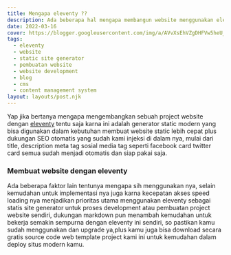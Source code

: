 ```yaml
---
title: Mengapa eleventy ??
description: Ada beberapa hal mengapa membangun website menggunakan eleventy bootstrap.
date: 2022-03-16
cover: https://blogger.googleusercontent.com/img/a/AVvXsEhVZgDHFVw5heU_P9cj7d_QyzSCflVW-bAUjDRYU5lkQ_uVr9uupEjEYzN8Mn85M8wj-tPbUX1RRk93JI_-7Micce29Hem-W6JeeRYssgsfUCAPDCExVJDaNtH_PhETdlpyHWbmK79Ck5HZb44tO6dbeN76Z-9fWVk2EsVvMcRpce1uOrFsfujJ9ber4g=s400
tags:
  - eleventy
  - website
  - static site generator
  - pembuatan website
  - website development
  - blog
  - cms
  - content management system
layout: layouts/post.njk
---
```


Yap jika bertanya mengapa mengembangkan sebuah project website dengan [eleventy](https://11ty.dev) tentu saja karna ini adalah generator static modern yang bisa digunakan dalam kebutuhan membuat website static lebih cepat plus dukungan SEO otomatis yang sudah kami injeksi di dalam nya, mulai dari title, description meta tag sosial media tag seperti facebook card twitter card semua sudah menjadi otomatis dan siap pakai saja.

### Membuat website dengan eleventy

Ada beberapa faktor lain tentunya mengapa sih menggunakan nya, selain kemudahan untuk implementasi nya juga karna kecepatan akses speed loading nya menjadikan prioritas utama menggunakan eleventy sebagai statis site generator untuk proses development atau pembuatan project website sendiri, dukungan markdown pun menambah kemudahan untuk bekerja semakin sempurna dengan eleventy ini sendiri, so pastikan kamu sudah menggunakan dan upgrade ya,plus kamu juga bisa download secara gratis source code web template project kami ini untuk kemudahan dalam deploy situs modern kamu.

